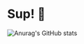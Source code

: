 # Sup! 👋

![Anurag's GitHub stats](https://github-readme-stats.vercel.app/api?username=michaelcalb&show_icons=true&theme=midnight-purple)
